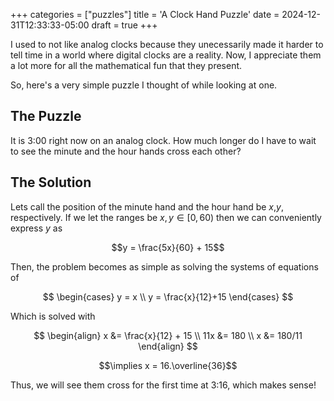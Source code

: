 +++
categories = ["puzzles"]
title = 'A Clock Hand Puzzle'
date = 2024-12-31T12:33:33-05:00
draft = true
+++

I used to not like analog clocks because they unecessarily made it harder to tell time in a world where digital clocks are a reality. Now, I appreciate them a lot more for all the mathematical fun that they present.

So, here's a very simple puzzle I thought of while looking at one.

## The Puzzle
It is 3:00 right now on an analog clock. How much longer do I have to wait to see the minute and the hour hands cross each other?

## The Solution
Lets call the position of the minute hand and the hour hand be $x$,$y$, respectively. If we let the ranges be $x,y \in [0,60)$ then we can conveniently express $y$ as

$$y = \frac{5x}{60} + 15$$

Then, the problem becomes as simple as solving the systems of equations of

$$
\begin{cases}
    y = x \\
    y = \frac{x}{12}+15
\end{cases}
$$

Which is solved with

$$
\begin{align}
    x &= \frac{x}{12} + 15 \\
    11x &= 180 \\
    x &= 180/11 
\end{align}
$$

$$\implies x = 16.\overline{36}$$

Thus, we will see them cross for the first time at 3:16, which makes sense!


